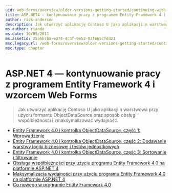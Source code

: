 ```yaml
---
uid: web-forms/overview/older-versions-getting-started/continuing-with-ef/index
title: ASP.NET4 — kontynuowanie pracy z programem Entity Framework 4 i formularzy sieci Web | Dokumentacja firmy Microsoft
author: rick-anderson
description: Jak utworzyć aplikację Contoso U jako aplikacji n warstwowa przy użyciu formantu ObjectDataSource oraz sposób obsługi współbieżności i zmaksymalizować wydajność.
ms.author: riande
ms.date: 10/05/2011
ms.assetid: 25a6b7ba-e374-4c3f-9e53-83f665cfdd21
msc.legacyurl: /web-forms/overview/older-versions-getting-started/continuing-with-ef
msc.type: chapter
---
```

<a name="aspnet-4---continuing-with-entity-framework-4-and-web-forms"></a>ASP.NET 4 — kontynuowanie pracy z programem Entity Framework 4 i wzorcem Web Forms
====================
> Jak utworzyć aplikację Contoso U jako aplikacji n warstwowa przy użyciu formantu ObjectDataSource oraz sposób obsługi współbieżności i zmaksymalizować wydajność.


- [Entity Framework 4.0 i kontrolka ObjectDataSource, część 1: Wprowadzenie](using-the-entity-framework-and-the-objectdatasource-control-part-1-getting-started.md)
- [Entity Framework 4.0 i kontrolka ObjectDataSource, część 2: Dodawanie warstwy logiki biznesowej i testów jednostkowych](using-the-entity-framework-and-the-objectdatasource-control-part-2-adding-a-business-logic-layer-and-unit-tests.md)
- [Entity Framework 4.0 i kontrolka ObjectDataSource, część 3: Sortowanie i filtrowanie](using-the-entity-framework-and-the-objectdatasource-control-part-3-sorting-and-filtering.md)
- [Obsługa współbieżności przy użyciu programu Entity Framework 4.0 na platformie ASP.NET 4](handling-concurrency-with-the-entity-framework-in-an-asp-net-web-application.md)
- [Maksymalizacja wydajności przy użyciu programu Entity Framework 4.0 na platformie ASP.NET 4](maximizing-performance-with-the-entity-framework-in-an-asp-net-web-application.md)
- [Co nowego w programie Entity Framework 4.0](what-s-new-in-the-entity-framework-4.md)
